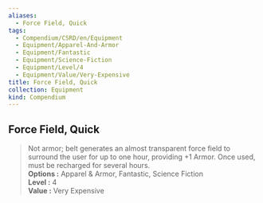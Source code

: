 ```yaml
---
aliases:
  - Force Field, Quick
tags:
  - Compendium/CSRD/en/Equipment
  - Equipment/Apparel-And-Armor
  - Equipment/Fantastic
  - Equipment/Science-Fiction
  - Equipment/Level/4
  - Equipment/Value/Very-Expensive
title: Force Field, Quick
collection: Equipment
kind: Compendium
---
```

## Force Field, Quick  
  
>Not armor; belt generates an almost transparent force field to surround the user for up to one hour, providing +1 Armor. Once used, must be recharged for several hours.  
> **Options :** Apparel & Armor, Fantastic, Science Fiction  
> **Level :** 4  
> **Value :** Very Expensive